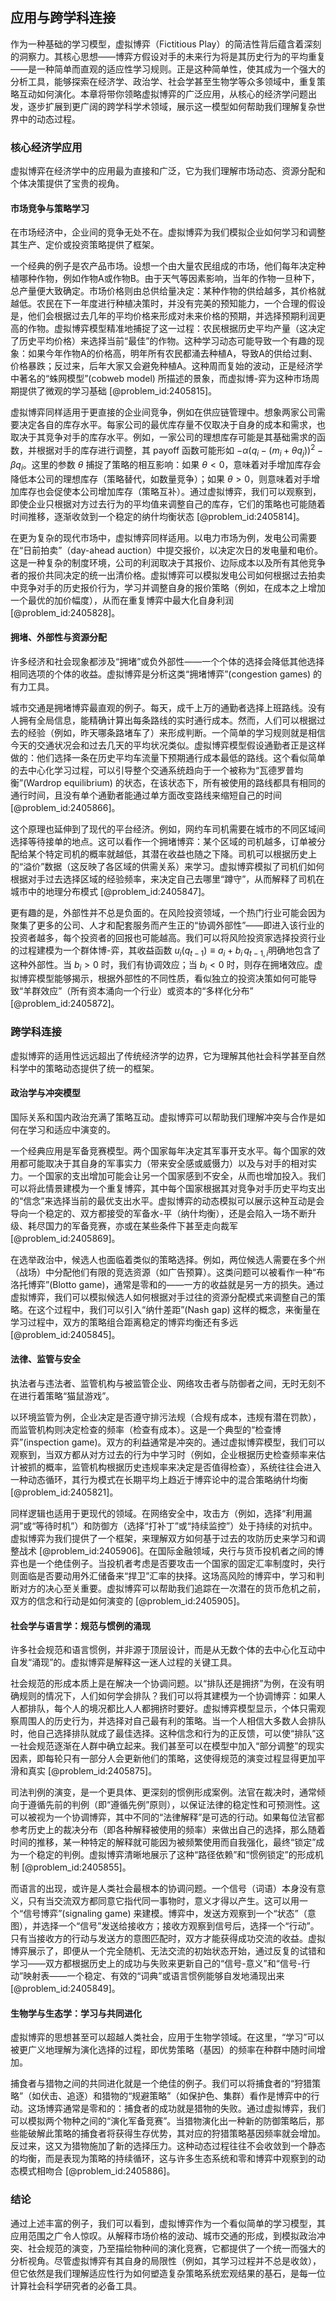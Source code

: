 ## 应用与跨学科连接

作为一种基础的学习模型，虚拟博弈（Fictitious Play）的简洁性背后蕴含着深刻的洞察力。其核心思想——博弈方假设对手的未来行为将是其历史行为的平均重复——是一种简单而直观的适应性学习规则。正是这种简单性，使其成为一个强大的分析工具，能够探索在经济学、政治学、社会学甚至生物学等众多领域中，重复策略互动如何演化。本章将带你领略虚拟博弈的广泛应用，从核心的经济学问题出发，逐步扩展到更广阔的跨学科学术领域，展示这一模型如何帮助我们理解复杂世界中的动态过程。

### 核心经济学应用

虚拟博弈在经济学中的应用最为直接和广泛，它为我们理解市场动态、资源分配和个体决策提供了宝贵的视角。

#### 市场竞争与策略学习

在市场经济中，企业间的竞争无处不在。虚拟博弈为我们模拟企业如何学习和调整其生产、定价或投资策略提供了框架。

一个经典的例子是农产品市场。设想一个由大量农民组成的市场，他们每年决定种植哪种作物，例如作物A或作物B。由于天气等因素影响，当年的作物一旦种下，总产量便大致确定。市场价格则由总供给量决定：某种作物的供给越多，其价格就越低。农民在下一年度进行种植决策时，并没有完美的预知能力，一个合理的假设是，他们会根据过去几年的平均价格来形成对未来价格的预期，并选择预期利润更高的作物。虚拟博弈模型精准地捕捉了这一过程：农民根据历史平均产量（这决定了历史平均价格）来选择当前“最佳”的作物。这种学习动态可能导致一个有趣的现象：如果今年作物A的价格高，明年所有农民都涌去种植A，导致A的供给过剩、价格暴跌；反过来，后年大家又会避免种植A。这种周而复始的波动，正是经济学中著名的“蛛网模型”(cobweb model) 所描述的景象，而虚拟博-弈为这种市场周期提供了微观的学习基础 [@problem_id:2405815]。

虚拟博弈同样适用于更直接的企业间竞争，例如在供应链管理中。想象两家公司需要决定各自的库存水平。每家公司的最优库存量不仅取决于自身的成本和需求，也取决于其竞争对手的库存水平。例如，一家公司的理想库存可能是其基础需求的函数，并根据对手的库存进行调整，其 payoff 函数可能形如 $-\alpha (q_i - (m_i + \theta q_j))^2 - \beta q_i$。这里的参数 $\theta$ 捕捉了策略的相互影响：如果 $\theta < 0$，意味着对手增加库存会降低本公司的理想库存（策略替代，如数量竞争）；如果 $\theta > 0$，则意味着对手增加库存也会促使本公司增加库存（策略互补）。通过虚拟博弈，我们可以观察到，即使企业只根据对方过去行为的平均值来调整自己的库存，它们的策略也可能随着时间推移，逐渐收敛到一个稳定的纳什均衡状态 [@problem_id:2405814]。

在更为复杂的现代市场中，虚拟博弈同样适用。以电力市场为例，发电公司需要在“日前拍卖”（day-ahead auction）中提交报价，以决定次日的发电量和电价。这是一种复杂的制度环境，公司的利润取决于其报价、边际成本以及所有其他竞争者的报价共同决定的统一出清价格。虚拟博弈可以模拟发电公司如何根据过去拍卖中竞争对手的历史报价行为，学习并调整自身的报价策略（例如，在成本之上增加一个最优的加价幅度），从而在重复博弈中最大化自身利润 [@problem_id:2405828]。

#### 拥堵、外部性与资源分配

许多经济和社会现象都涉及“拥堵”或负外部性——一个个体的选择会降低其他选择相同选项的个体的收益。虚拟博弈是分析这类“拥堵博弈”(congestion games) 的有力工具。

城市交通是拥堵博弈最直观的例子。每天，成千上万的通勤者选择上班路线。没有人拥有全局信息，能精确计算出每条路线的实时通行成本。然而，人们可以根据过去的经验（例如，昨天哪条路堵车了）来形成判断。一个简单的学习规则就是相信今天的交通状况会和过去几天的平均状况类似。虚拟博弈模型假设通勤者正是这样做的：他们选择一条在历史平均车流量下预期通行成本最低的路线。这个看似简单的去中心化学习过程，可以引导整个交通系统趋向于一个被称为“瓦德罗普均衡”(Wardrop equilibrium) 的状态，在该状态下，所有被使用的路线都具有相同的通行时间，且没有单个通勤者能通过单方面改变路线来缩短自己的时间 [@problem_id:2405866]。

这个原理也延伸到了现代的平台经济。例如，网约车司机需要在城市的不同区域间选择等待接单的地点。这可以看作一个拥堵博弈：某个区域的司机越多，订单被分配给某个特定司机的概率就越低，其潜在收益也随之下降。司机可以根据历史上的“溢价”数据（这反映了各区域的供需关系）来学习。虚拟博弈模拟了司机们如何根据对手过去选择区域的经验频率，来决定自己去哪里“蹲守”，从而解释了司机在城市中的地理分布模式 [@problem_id:2405847]。

更有趣的是，外部性并不总是负面的。在风险投资领域，一个热门行业可能会因为聚集了更多的公司、人才和配套服务而产生正的“协调外部性”——即进入该行业的投资者越多，每个投资者的回报也可能越高。我们可以将风险投资家选择投资行业的过程建模为一个群体博-弈，其收益函数 $u_i(q_{t-1}) \equiv a_i + b_i \, q_{t-1,i}$明确地包含了这种外部性。当 $b_i > 0$ 时，我们有协调效应；当 $b_i < 0$ 时，则存在拥堵效应。虚拟博弈模型能够揭示，根据外部性的不同性质，看似独立的投资决策如何可能导致“羊群效应”（所有资本涌向一个行业）或资本的“多样化分布” [@problem_id:2405872]。

### 跨学科连接

虚拟博弈的适用性远远超出了传统经济学的边界，它为理解其他社会科学甚至自然科学中的策略动态提供了统一的框架。

#### 政治学与冲突模型

国际关系和国内政治充满了策略互动。虚拟博弈可以帮助我们理解冲突与合作是如何在学习和适应中演变的。

一个经典应用是军备竞赛模型。两个国家每年决定其军事开支水平。每个国家的效用都可能取决于其自身的军事实力（带来安全感或威慑力）以及与对手的相对实力。一个国家的支出增加可能会让另一个国家感到不安全，从而也增加投入。我们可以将此情景建模为一个重复博弈，其中每个国家根据其对竞争对手历史平均支出的“信念”来选择当前的最优支出水平。虚拟博弈的动态模拟可以展示这种互动是会导向一个稳定的、双方都接受的军备水-平（纳什均衡），还是会陷入一场不断升级、耗尽国力的军备竞赛，亦或在某些条件下甚至走向裁军 [@problem_id:2405869]。

在选举政治中，候选人也面临着类似的策略选择。例如，两位候选人需要在多个州（战场）中分配他们有限的竞选资源（如广告预算）。这类问题可以被看作一种“布洛托博弈”(Blotto game)，通常是零和的——一方的收益就是另一方的损失。通过虚拟博弈，我们可以模拟候选人如何根据对手过往的资源分配模式来调整自己的策略。在这个过程中，我们可以引入“纳什差距”(Nash gap) 这样的概念，来衡量在学习过程中，双方的策略组合距离稳定的博弈均衡还有多远 [@problem_id:2405845]。

#### 法律、监管与安全

执法者与违法者、监管机构与被监管企业、网络攻击者与防御者之间，无时无刻不在进行着策略“猫鼠游戏”。

以环境监管为例，企业决定是否遵守排污法规（合规有成本，违规有潜在罚款），而监管机构则决定检查的频率（检查有成本）。这是一个典型的“检查博弈”(inspection game)。双方的利益通常是冲突的。通过虚拟博弈模型，我们可以观察到，当双方都从对方过去的行为中学习时（例如，企业根据历史检查频率来估计被抓的概率，监管机构根据历史违规率来决定是否值得检查），系统往往会进入一种动态循环，其行为模式在长期平均上趋近于博弈论中的混合策略纳什均衡 [@problem_id:2405821]。

同样逻辑也适用于更现代的领域。在网络安全中，攻击方（例如，选择“利用漏洞”或“等待时机”）和防御方（选择“打补丁”或“持续监控”）处于持续的对抗中。虚拟博弈为我们提供了一个框架，来理解双方如何基于过去的攻防历史来学习和调整战术 [@problem_id:2405906]。在国际金融领域，央行与货币投机者之间的博弈也是一个绝佳例子。当投机者考虑是否要攻击一个国家的固定汇率制度时，央行则面临是否要动用外汇储备来“捍卫”汇率的抉择。这场高风险的博弈中，学习和判断对方的决心至关重要。虚拟博弈可以帮助我们追踪在一次潜在的货币危机之前，双方的信念和行动是如何演变的 [@problem_id:2405905]。

#### 社会学与语言学：规范与惯例的涌现

许多社会规范和语言惯例，并非源于顶层设计，而是从无数个体的去中心化互动中自发“涌现”的。虚拟博弈是解释这一迷人过程的关键工具。

社会规范的形成本质上是在解决一个协调问题。以“排队还是拥挤”为例，在没有明确规则的情况下，人们如何学会排队？我们可以将其建模为一个协调博弈：如果人人都排队，每个人的境况都比人人都拥挤时要好。虚拟博弈模型显示，个体只需观察周围人的历史行为，并选择对自己最有利的策略。当一个人相信大多数人会排队时，他自己选择排队就成了最佳选择。这种信念和行为的正反馈，可以使“排队”这一社会规范逐渐在人群中确立起来。我们甚至可以在模型中加入“部分调整”的现实因素，即每轮只有一部分人会更新他们的策略，这使得规范的演变过程显得更加平滑和真实 [@problem_id:2405875]。

司法判例的演变，是一个更具体、更深刻的惯例形成案例。法官在裁决时，通常倾向于遵循先前的判例（即“遵循先例”原则），以保证法律的稳定性和可预测性。这可以被视为一个协调博弈，其中不同的“法律解释”是可选的行动。如果每位法官都参考历史上的裁决分布（即各种解释被使用的频率）来做出自己的选择，那么随着时间的推移，某一种特定的解释就可能因为被频繁使用而自我强化，最终“锁定”成为一个稳定的判例。虚拟博弈清晰地展示了这种“路径依赖”和“惯例锁定”的形成机制 [@problem_id:2405855]。

而语言的出现，或许是人类社会最根本的协调问题。一个信号（词语）本身没有意义，只有当交流双方都同意它指代同一事物时，意义才得以产生。这可以用一个“信号博弈”(signaling game) 来建模。博弈中，发送方观察到一个“状态”（意图），并选择一个“信号”发送给接收方；接收方观察到信号后，选择一个“行动”。只有当接收方的行动与发送方的意图匹配时，双方才能获得成功交流的收益。虚拟博弈展示了，即便从一个完全随机、无法交流的初始状态开始，通过反复的试错和学习——双方都根据历史上的成功与失败来更新自己的“信号-意义”和“信号-行动”映射表——一个稳定、有效的“词典”或语言惯例能够自发地涌现出来 [@problem_id:2405849]。

#### 生物学与生态学：学习与共同进化

虚拟博弈的思想甚至可以超越人类社会，应用于生物学领域。在这里，“学习”可以被更广义地理解为演化选择的过程，即优势策略（基因）的频率在种群中随时间增加。

捕食者与猎物之间的共同进化就是一个绝佳的例子。我们可以将捕食者的“狩猎策略”（如伏击、追逐）和猎物的“规避策略”（如保护色、集群）看作是博弈中的行动。这场博弈通常是零和的：捕食者的成功就是猎物的失败。通过虚拟博弈，我们可以模拟两个物种之间的“演化军备竞赛”。当猎物演化出一种新的防御策略后，那些能破解此策略的捕食者将获得生存优势，其对应的狩猎策略基因频率就会增加。反过来，这又为猎物施加了新的选择压力。这种动态过程往往不会收敛到一个静态的均衡，而是表现为策略的持续循环，这与许多生态系统和零和博弈中观察到的动态模式相吻合 [@problem_id:2405886]。

### 结论

通过上述丰富的例子，我们可以看到，虚拟博弈作为一个看似简单的学习模型，其应用范围之广令人惊叹。从解释市场价格的波动、城市交通的形成，到模拟政治冲突、社会规范的演变，乃至描绘物种间的演化竞赛，它都提供了一个统一而强大的分析视角。尽管虚拟博弈有其自身的局限性（例如，其学习过程并不总是收敛），但它依然是我们理解适应性行为如何塑造复杂策略系统宏观结果的基石，是每一位计算社会科学研究者的必备工具。